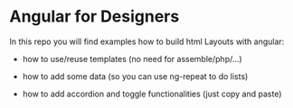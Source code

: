 Angular for Designers
=====================

In this repo you will find examples how to build html Layouts with angular:


- how to use/reuse templates (no need for assemble/php/...)

- how to add some data (so you can use ng-repeat to do lists)

- how to add accordion and toggle functionalities (just copy and paste)
